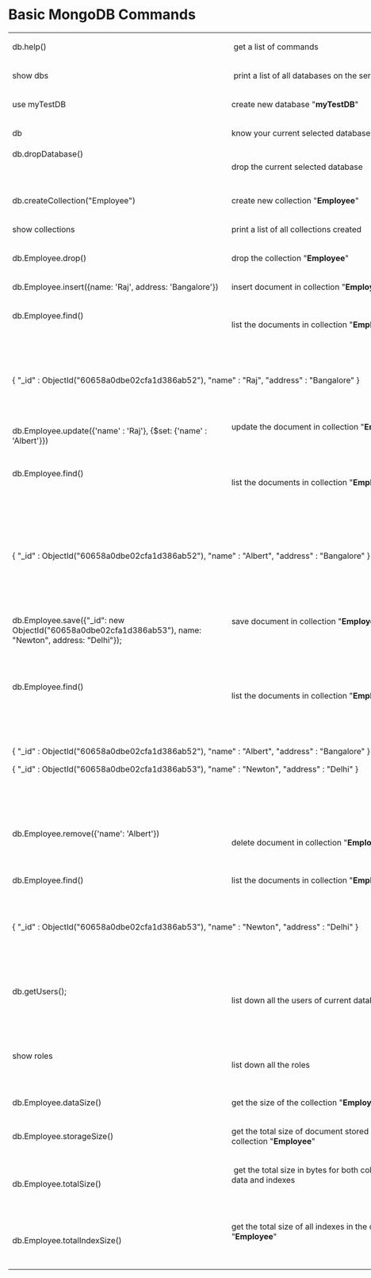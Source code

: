 # Basic MongoDB Commands

<table style="width: 816px;">
<tbody>
<tr>
<td style="width: 461px;">
<p>db.help()</p>
</td>
<td style="width: 456px;" colspan="2">
<p>&nbsp;get a list of commands</p>
</td>
</tr>
<tr>
<td style="width: 461px;">
<p>show dbs</p>
</td>
<td style="width: 456px;" colspan="2">
<p>&nbsp;print a list of all databases on the server</p>
</td>
</tr>
<tr>
<td style="width: 461px;">
<p>use myTestDB</p>
</td>
<td style="width: 456px;" colspan="2">
<p>create new database "<strong>myTestDB</strong>"</p>
</td>
</tr>
<tr>
<td style="width: 461px;">
<p>db</p>
</td>
<td style="width: 456px;" colspan="2">
<p>know your current selected database</p>
</td>
</tr>
<tr>
<td style="width: 461px;">db.dropDatabase()
<p>&nbsp;</p>
</td>
<td style="width: 456px;" colspan="2">
<p>drop the current selected database</p>
</td>
</tr>
<tr>
<td style="width: 461px;">
<p>db.createCollection("Employee")</p>
</td>
<td style="width: 456px;" colspan="2">
<p>create new collection "<strong>Employee</strong>"</p>
</td>
</tr>
<tr>
<td style="width: 461px;">
<p>show collections</p>
</td>
<td style="width: 456px;" colspan="2">
<p>print a list of all collections created</p>
</td>
</tr>
<tr>
<td style="width: 461px;">
<p>db.Employee.drop()</p>
</td>
<td style="width: 456px;" colspan="2">
<p>drop the collection "<strong>Employee</strong>"</p>
</td>
</tr>
<tr>
<td style="width: 461px;">
<p>db.Employee.insert({name: 'Raj', address: 'Bangalore'})</p>
</td>
<td style="width: 456px;" colspan="2">
<p>insert document in collection "<strong>Employee</strong>"</p>
</td>
</tr>
<tr>
<td style="width: 461px;">
<p>db.Employee.find()</p>
<p>&nbsp;</p>
</td>
<td style="width: 456px;" colspan="2">
<p>list the documents in collection "<strong>Employee</strong>"</p>
</td>
</tr>
<tr>
<td style="width: 917px;" colspan="3">
<p>&nbsp;</p>
<p>{ "_id" : ObjectId("60658a0dbe02cfa1d386ab52"), "name" : "Raj", "address" : "Bangalore" }</p>
<p>&nbsp;</p>
</td>
</tr>
<tr>
<td style="width: 461px;">
<p>db.Employee.update({'name' : 'Raj'}, {$set: {'name' : 'Albert'}})</p>
</td>
<td style="width: 456px;" colspan="2">
<p>update the document in collection "<strong>Employee</strong>"</p>
<p>&nbsp;</p>
</td>
</tr>
<tr>
<td style="width: 461px;">
<p>db.Employee.find()</p>
<p>&nbsp;</p>
</td>
<td style="width: 456px;" colspan="2">
<p>list the documents in collection "<strong>Employee</strong>"</p>
</td>
</tr>
<tr>
<td style="width: 917px;" colspan="3">
<p>&nbsp;</p>
<p>&nbsp;</p>
<p>{ "_id" : ObjectId("60658a0dbe02cfa1d386ab52"), "name" : "Albert", "address" : "Bangalore" }</p>
<p>&nbsp;</p>
</td>
</tr>
<tr>
<td style="width: 461px;">
<p>&nbsp;</p>
<p>db.Employee.save({"_id": new ObjectId("60658a0dbe02cfa1d386ab53"), name: "Newton", address: "Delhi"});</p>
<p>&nbsp;</p>
</td>
<td style="width: 456px;" colspan="2">
<p>save document in collection "<strong>Employee</strong>"</p>
<p>&nbsp;</p>
</td>
</tr>
<tr>
<td style="width: 461px;">
<p>db.Employee.find()</p>
<p>&nbsp;</p>
</td>
<td style="width: 456px;" colspan="2">
<p>list the documents in collection "<strong>Employee</strong>"</p>
</td>
</tr>
<tr>
<td style="width: 917px;" colspan="3">
<p>&nbsp;</p>
<p>{ "_id" : ObjectId("60658a0dbe02cfa1d386ab52"), "name" : "Albert", "address" : "Bangalore" }</p>
<p>{ "_id" : ObjectId("60658a0dbe02cfa1d386ab53"), "name" : "Newton", "address" : "Delhi" }</p>
<p>&nbsp;</p>
<p>&nbsp;</p>
</td>
</tr>
<tr>
<td style="width: 461px;">
<p>db.Employee.remove({'name': 'Albert'})</p>
<p>&nbsp;</p>
</td>
<td style="width: 456px;" colspan="2">
<p>delete document in collection "<strong>Employee</strong>"</p>
</td>
</tr>
<tr>
<td style="width: 461px;">
<p>db.Employee.find()</p>
<p>&nbsp;</p>
</td>
<td style="width: 456px;" colspan="2">
<p>list the documents in collection "<strong>Employee</strong>"</p>
<p>&nbsp;</p>
</td>
</tr>
<tr>
<td style="width: 917px;" colspan="3">
<p>{ "_id" : ObjectId("60658a0dbe02cfa1d386ab53"), "name" : "Newton", "address" : "Delhi" }</p>
<p>&nbsp;</p>
<p>&nbsp;</p>
</td>
</tr>
<tr>
<td style="width: 464px;" colspan="2">
<p>db.getUsers();</p>
<p>&nbsp;</p>
<p>&nbsp;</p>
</td>
<td style="width: 453px;">
<p>list down all the users of current database</p>
<p>&nbsp;</p>
</td>
</tr>
<tr>
<td style="width: 464px;" colspan="2">
<p>show roles</p>
<p>&nbsp;</p>
</td>
<td style="width: 453px;">
<p>list down all the roles</p>
</td>
</tr>
<tr>
<td style="width: 464px;" colspan="2">
<p>db.Employee.dataSize()</p>
</td>
<td style="width: 453px;">
<p>get the size of the collection "<strong>Employee</strong>"</p>
</td>
</tr>
<tr>
<td style="width: 464px;" colspan="2">
<p>db.Employee.storageSize()</p>
</td>
<td style="width: 453px;">
<p>get the total size of document stored in the collection "<strong>Employee</strong>"</p>
</td>
</tr>
<tr>
<td style="width: 464px;" colspan="2">
<p>db.Employee.totalSize()</p>
</td>
<td style="width: 453px;">
<p>&nbsp;get the total size in bytes for both collection data and indexes</p>
<p>&nbsp;</p>
</td>
</tr>
<tr>
<td style="width: 464px;" colspan="2">
<p>db.Employee.totalIndexSize()</p>
</td>
<td style="width: 453px;">
<p>get the total size of all indexes in the collection "<strong>Employee</strong>"</p>
<p>&nbsp;</p>
</td>
</tr>
</tbody>
</table>
